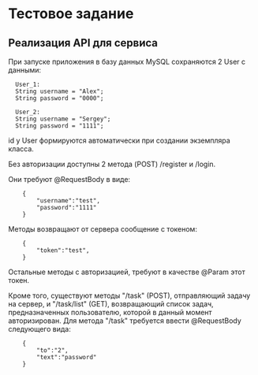 # Тестовое задание

## Реализация API для сервиса

При запуске приложения в базу данных MySQL сохраняются 2 User с данными:
```
  User_1:
  String username = "Alex";
  String password = "0000";

  User_2:
  String username = "Sergey";
  String password = "1111";
```
id у User формируются автоматически при создании экземпляра класса.

Без авторизации доступны 2 метода (POST) /register и /login. 

Они требуют @RequestBody в виде:
```
    {
        "username":"test",
        "password":"1111"
    }
```

Методы возвращают от сервера сообщение с токеном:
```
    {
        "token":"test",
    }
```
Остальные методы с авторизацией, требуют в качестве @Param этот токен.

Кроме того, существуют методы "/task" (POST), отправляющий задачу на сервер, и "/task/list" (GET), возвращающий список 
задач, предназначенных пользователю, которой в данный момент авторизирован. Для метода "/task" требуется ввести 
@RequestBody следующего вида:
```
    {
        "to":"2",
        "text":"password"
    }
```

